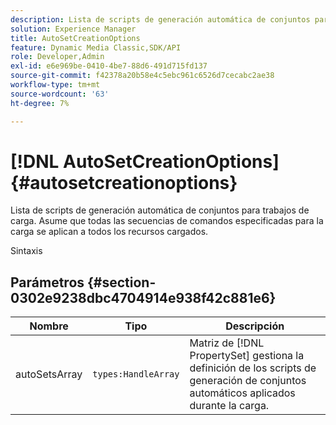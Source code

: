 ```yaml
---
description: Lista de scripts de generación automática de conjuntos para trabajos de carga. Asume que todas las secuencias de comandos especificadas para la carga se aplican a todos los recursos cargados.
solution: Experience Manager
title: AutoSetCreationOptions
feature: Dynamic Media Classic,SDK/API
role: Developer,Admin
exl-id: e6e969be-0410-4be7-88d6-491d715fd137
source-git-commit: f42378a20b58e4c5ebc961c6526d7cecabc2ae38
workflow-type: tm+mt
source-wordcount: '63'
ht-degree: 7%

---
```


# [!DNL AutoSetCreationOptions]{#autosetcreationoptions}

Lista de scripts de generación automática de conjuntos para trabajos de carga. Asume que todas las secuencias de comandos especificadas para la carga se aplican a todos los recursos cargados.

Sintaxis

## Parámetros {#section-0302e9238dbc4704914e938f42c881e6}

| Nombre | Tipo | Descripción |
|---|---|---|
| autoSetsArray | `types:HandleArray` | Matriz de [!DNL PropertySet] gestiona la definición de los scripts de generación de conjuntos automáticos aplicados durante la carga. |
